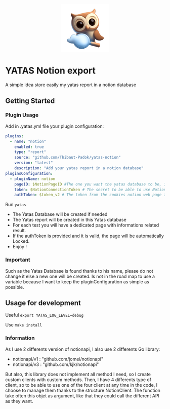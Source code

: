 <p align="center">
<img src="docs/auditory.png" alt="yatas-logo" width="30%">
<p align="center">

# YATAS Notion export

A simple idea store easily my yatas report in a notion database

## Getting Started

### Plugin Usage

Add in .yatas.yml file your plugin configuration:

```yaml
plugins:
  - name: "notion"
    enabled: true
    type: "report"
    source: "github.com/Thibaut-Padok/yatas-notion"
    version: "latest"
    description: "Add your yatas report in a notion database"
pluginsConfiguration:
  - pluginName: notion
    pageID: $NotionPageID #The one you want the yatas database to be, it will create the database if not exist. This page must use a Notion connection YATAS-Notion
    token: $NotionConnectionToken # The secret to be able to use Notion Connection
    authToken: $token_v2 # The token from the cookies notion web page to be able to call notionapi/v3 and use yatas-notion advanced options. (optional)
```

Run ```yatas```

- The Yatas Database will be created if needed
- The Yatas report will be created in this Yatas database
- For each test you will have a dedicated page with informations related result.
- If the authToken is provided and it is valid, the page will be automatically Locked.
- Enjoy !

### Important

Such as the Yatas Database is found thanks to his name, please do not change it else a new one will be created.
Is not in the road map to use a variable because I want to keep the pluginConfiguration as simple as possible.

## Usage for development

Useful ```export YATAS_LOG_LEVEL=debug```

Use ```make install```

### Information

As I use 2 differents version of notionapi, I also use 2 differents Go library:

- notionapi/v1 : "github.com/jomei/notionapi"
- notionapi/v3 : "github.com/kjk/notionapi"

But also, this library does not implement all method I need, so I create custom clients with custom methods. Then, I have 4 differents type of client, so to be able to use one of the four client at any time in the code, I choose to manage them thanks to the structure NotionClient. The function take often this objet as argument, like that they could call the different API as they want.

<!-- ## Example
<p align="center">
<img src="docs/demo-html.png" alt="yatas-logo" width="30%">
<p align="center"> -->